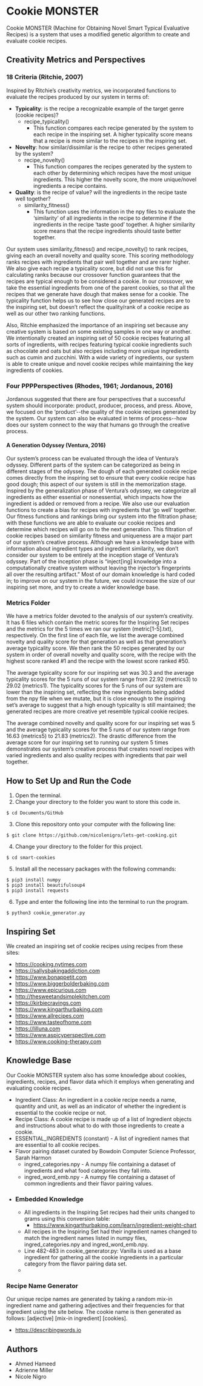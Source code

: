 # Cookie MONSTER
Cookie MONSTER (Machine for Obtaining Novel Smart Typical Evaluative Recipes) is a system that uses a modified genetic algorithm to create and evaluate cookie recipes.

## Creativity Metrics and Perspectives
### **18 Criteria (Ritchie, 2007)**
Inspired by Ritchie’s creativity metrics, we incorporated functions to evaluate the recipes produced by our system in terms of:
* **Typicality**: is the recipe a recognizable example of the target genre (cookie recipes)?
	* recipe_typicality()
		* This function compares each recipe generated by the system to each recipe in the inspiring set. A higher typicality score means that a recipe is more similar to the recipes in the inspiring set.
* **Novelty**: how similar/dissimilar is the recipe to other recipes generated by the system?
	* recipe_novelty()
		* This function compares the recipes generated by the system to each other by determining which recipes have the most unique ingredients. This higher the novelty score, the more unique/novel ingredients a recipe contains. 
* **Quality**: is the recipe of value? will the ingredients in the recipe taste well together?
	* similarity_fitness()
		* This function uses the information in the npy files to evaluate the ‘similarity’ of all ingredients in the recipe to determine if the ingredients in the recipe ‘taste good’ together. A higher similarity score means that the recipe ingredients should taste better together. 

Our system uses similarity_fitness() and recipe_novelty() to rank recipes, giving each an overall novelty and quality score. This scoring methodology ranks recipes with ingredients that pair well together and are rarer higher. We also give each recipe a typicality score, but did not use this for calculating ranks because our crossover function guarantees that the recipes are typical enough to be considered a cookie. In our crossover, we take the essential ingredients from one of the parent cookies, so that all the recipes that we generate have dough that makes sense for a cookie. The typicality function helps us to see how close our generated recipes are to the inspiring set, but doesn’t reflect the quality/rank of a cookie recipe as well as our other two ranking functions.

Also, Ritchie emphasized the importance of an inspiring set because any creative system is based on some existing samples in one way or another. We intentionally created an inspiring set of 50 cookie recipes featuring all sorts of ingredients, with recipes featuring typical cookie ingredients such as chocolate and oats but also recipes including more unique ingredients such as cumin and zucchini. With a wide variety of ingredients, our system is able to create unique and novel cookie recipes while maintaining the key ingredients of cookies.

### **Four PPPPerspectives (Rhodes, 1961; Jordanous, 2016)**  
Jordanous suggested that there are four perspectives that a successful system should incorporate: product, producer, process, and press. Above, we focused on the ‘product’--the quality of the cookie recipes generated by the system. Our system can also be evaluated in terms of process--how does our system connect to the way that humans go through the creative process. 

#### **A Generation Odyssey (Ventura, 2016)**
Our system’s process can be evaluated through the idea of Ventura’s odyssey. Different parts of the system can be categorized as being in different stages of the odyssey. The dough of each generated cookie recipe comes directly from the inspiring set to ensure that every cookie recipe has good dough; this aspect of our system is still in the memorization stage. Inspired by the generalization phase of Ventura’s odyssey, we categorize all ingredients as either essential or nonessential, which impacts how the ingredient is added or removed from a recipe. We also use our evaluation functions to create a bias for recipes with ingredients that ‘go well’ together. Our fitness functions and rankings bring our system into the filtration phase; with these functions we are able to evaluate our cookie recipes and determine which recipes will go on to the next generation. This filtration of cookie recipes based on similarity fitness and uniqueness are a major part of our system’s creative process. Although we have a knowledge base with information about ingredient types and ingredient similarity, we don’t consider our system to be entirely at the inception stage of Ventura’s odyssey. Part of the inception phase is  “inject[ing] knowledge into a computationally creative system without leaving the injector’s fingerprints all over the resulting artifact.” Most of our domain knowledge is hard coded in; to improve on our system in the future, we could increase the size of our inspiring set more, and try to create a wider knowledge base. 

### **Metrics Folder**
We have a metrics folder devoted to the analysis of our system’s creativity. It has 6 files which contain the metric scores for the Inspiring Set recipes and the metrics for the 5 times we ran our system (metric[1-5].txt), respectively. On the first line of each file, we list the average combined novelty and quality score for that generation as well as that generation’s average typicality score. We then rank the 50 recipes generated by our system in order of overall novelty and quality score, with the recipe with the highest score ranked #1 and the recipe with the lowest score ranked #50.

The average typicality score for our inspiring set was 30.3 and the average typicality scores for the 5 runs of our system range from 22.92 (metrics3) to 29.02 (metrics1). The typicality scores for the 5 runs of our system are lower than the inspiring set, reflecting the new ingredients being added from the npy file when we mutate, but it is close enough to the inspiring set’s average to suggest that a high enough typicality is still maintained; the generated recipes are more creative yet resemble typical cookie recipes.

The average combined novelty and quality score for our inspiring set was 5 and the average typicality scores for the 5 runs of our system range from 16.63 (metrics5) to 21.83 (metrics2). The drastic difference from the average score for our inspiring set to running our system 5 times demonstrates our system’s creative process that creates novel recipes with varied ingredients and also quality recipes with ingredients that pair well together.

## How to Set Up and Run the Code
1. Open the terminal.
2. Change your directory to the folder you want to store this code in.  
```
$ cd Documents/GitHub
```
3. Clone this repository onto your computer with the following line:  
```
$ git clone https://github.com/nicolenigro/lets-get-cooking.git
```
4. Change your directory to the folder for this project.  
```
$ cd smart-cookies
```
5. Install all the necessary packages with the following commands:
```
$ pip3 install numpy
$ pip3 install beautifulsoup4
$ pip3 install requests
```
6. Type and enter the following line into the terminal to run the program.  
```
$ python3 cookie_generator.py
```
## Inspiring Set
We created an inspiring set of cookie recipes using recipes from these sites:
* https://cooking.nytimes.com
* https://sallysbakingaddiction.com
* https://www.bonappetit.com
* https://www.biggerbolderbaking.com
* https://www.epicurious.com
* http://thesweetandsimplekitchen.com
* https://kirbiecravings.com
* https://www.kingarthurbaking.com
* https://www.allrecipes.com
* https://www.tasteofhome.com
* https://lilluna.com
* https://www.aspicyperspective.com
* https://www.cooking-therapy.com

## Knowledge Base
Our Cookie MONSTER system also has some knowledge about cookies, ingredients, recipes, and flavor data which it employs when generating and evaluating cookie recipes.
* Ingredient Class: An ingredient in a cookie recipe needs a name, quantity and unit, as well as an indicator of whether the ingredient is essential to the cookie recipe or not.
* Recipe Class: A cookie recipe is made up of a list of Ingredient objects and instructions about what to do with those ingredients to create a cookie.
* ESSENTIAL_INGREDIENTS (constant) - A list of ingredient names that are essential to all cookie recipes.
* Flavor pairing dataset curated by Bowdoin Computer Science Professor, Sarah Harmon
	* ingred_categories.npy - A numpy file containing a dataset of ingredients and what food categories they fall into.
	* ingred_word_emb.npy - A numpy file containing a dataset of common ingredients and their flavor pairing values.
* ### **Embedded Knowledge**
	* All ingredients in the Inspiring Set recipes had their units changed to grams using this conversion table:
		* https://www.kingarthurbaking.com/learn/ingredient-weight-chart
	* All recipes in the Inspiring Set had their ingredient names changed to match the ingredient names listed in
numpy files, ingred_categories.npy and ingred_word_emb.npy.
	* Line 482-483 in cookie_generator.py: Vanilla is used as a base ingredient for gathering all the cookie ingredients in a particular category from the flavor pairing data set.
	* 
 
### Recipe Name Generator
Our unique recipe names are generated by taking a random mix-in ingredient name and gathering adjectives and their frequencies for that ingredient using the site below.
The cookie name is then generated as follows: [adjective] [mix-in ingredient] [cookies].
* https://describingwords.io

## Authors
* Ahmed Hameed
* Adrienne Miller
* Nicole Nigro
